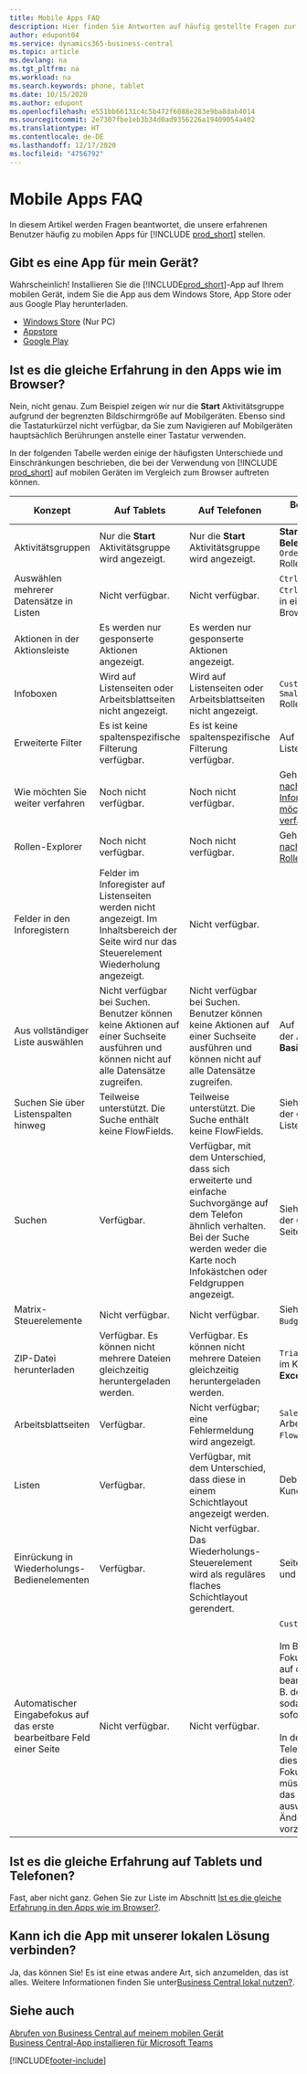 ```yaml
---
title: Mobile Apps FAQ
description: Hier finden Sie Antworten auf häufig gestellte Fragen zur Verwendung von Business Central auf Ihrem Telefon oder Tablet.
author: edupont04
ms.service: dynamics365-business-central
ms.topic: article
ms.devlang: na
ms.tgt_pltfrm: na
ms.workload: na
ms.search.keywords: phone, tablet
ms.date: 10/15/2020
ms.author: edupont
ms.openlocfilehash: e551bb66131c4c5b472f6088e283e9ba8dab4014
ms.sourcegitcommit: 2e7307fbe1eb3b34d0ad9356226a19409054a402
ms.translationtype: HT
ms.contentlocale: de-DE
ms.lasthandoff: 12/17/2020
ms.locfileid: "4756792"
---
```

# <a name="mobile-apps-faq"></a>Mobile Apps FAQ

In diesem Artikel werden Fragen beantwortet, die unsere erfahrenen Benutzer häufig zu mobilen Apps für [!INCLUDE [prod_short](includes/prod_short.md)] stellen.  

## <a name="is-there-an-app-for-my-device"></a>Gibt es eine App für mein Gerät?

Wahrscheinlich! Installieren Sie die [!INCLUDE[prod_short](includes/prod_short.md)]-App auf Ihrem mobilen Gerät, indem Sie die App aus dem Windows Store, App Store oder aus Google Play herunterladen.

- [Windows Store](https://go.microsoft.com/fwlink/?LinkId=734848) (Nur PC)
- [Appstore](https://go.microsoft.com/fwlink/?LinkId=734847)
- [Google Play](https://go.microsoft.com/fwlink/?LinkId=734849)

## <a name="is-it-the-same-experience-in-the-apps-as-in-the-browser"></a>Ist es die gleiche Erfahrung in den Apps wie im Browser?

Nein, nicht genau. Zum Beispiel zeigen wir nur die **Start** Aktivitätsgruppe aufgrund der begrenzten Bildschirmgröße auf Mobilgeräten. Ebenso sind die Tastaturkürzel nicht verfügbar, da Sie zum Navigieren auf Mobilgeräten hauptsächlich Berührungen anstelle einer Tastatur verwenden.

In der folgenden Tabelle werden einige der häufigsten Unterschiede und Einschränkungen beschrieben, die bei der Verwendung von [!INCLUDE [prod_short](includes/prod_short.md)] auf mobilen Geräten im Vergleich zum Browser auftreten können.

| Konzept | Auf Tablets | Auf Telefonen | Beispiel aus dem Browser |
|--|--|--|--|
| Aktivitätsgruppen | Nur die **Start** Aktivitätsgruppe wird angezeigt. | Nur die **Start** Aktivitätsgruppe wird angezeigt. | **Start** und **Gebuchte Belege** im `Sales Order Processor` Rollencenter. |  |
| Auswählen mehrerer Datensätze in Listen | Nicht verfügbar. | Nicht verfügbar. | `Ctrl+A` oder `Ctrl+Click` auf Zeilen in einer Liste im Browser. |
| Aktionen in der Aktionsleiste | Es werden nur gesponserte Aktionen angezeigt. | Es werden nur gesponserte Aktionen angezeigt. |  |
| Infoboxen | Wird auf Listenseiten oder Arbeitsblattseiten nicht angezeigt. | Wird auf Listenseiten oder Arbeitsblattseiten nicht angezeigt. | `Customer` Liste im `Small Business` Rollencenter. |
| Erweiterte Filter | Es ist keine spaltenspezifische Filterung verfügbar. | Es ist keine spaltenspezifische Filterung verfügbar. | Auf der `Customer` Listenseite. |
| Wie möchten Sie weiter verfahren | Noch nicht verfügbar. | Noch nicht verfügbar. | Gehen Sie zu [Suche nach Seiten und Informationen mit wie möchten Sie weiter verfahren](ui-search.md). |  |
| Rollen-Explorer | Noch nicht verfügbar. | Noch nicht verfügbar. | Gehen Sie zu [Suche nach Seiten mit dem Rollen-Explorer](ui-role-explorer.md). |
| Felder in den Inforegistern | Felder im Inforegister auf Listenseiten werden nicht angezeigt. Im Inhaltsbereich der Seite wird nur das Steuerelement Wiederholung angezeigt. | Nicht verfügbar. |  |
| Aus vollständiger Liste auswählen | Nicht verfügbar bei Suchen. Benutzer können keine Aktionen auf einer Suchseite ausführen und können nicht auf alle Datensätze zugreifen. | Nicht verfügbar bei Suchen. Benutzer können keine Aktionen auf einer Suchseite ausführen und können nicht auf alle Datensätze zugreifen. | Auf der `Item Card` bei der Auswahl der **Basismaßeinheit**. |
| Suchen Sie über Listenspalten hinweg | Teilweise unterstützt. Die Suche enthält keine FlowFields. | Teilweise unterstützt. Die Suche enthält keine FlowFields. | Siehe Beispiele auf der `Customers` Listenseite. |
| Suchen | Verfügbar. | Verfügbar, mit dem Unterschied, dass sich erweiterte und einfache Suchvorgänge auf dem Telefon ähnlich verhalten. Bei der Suche werden weder die Karte noch Infokästchen oder Feldgruppen angezeigt. | Siehe Beispiele auf der `Customer Card` Seite. |
| Matrix-Steuerelemente | Nicht verfügbar. | Nicht verfügbar. | Siehe Beispiel in `G/L Budget`. |
| ZIP-Datei herunterladen | Verfügbar. Es können nicht mehrere Dateien gleichzeitig heruntergeladen werden. | Verfügbar. Es können nicht mehrere Dateien gleichzeitig heruntergeladen werden. | `Trial Balance` Bericht im Kontrollkästchen **In Excel drucken**. |
| Arbeitsblattseiten | Verfügbar. | Nicht verfügbar; eine Fehlermeldung wird angezeigt. | `Sales Price` Arbeitsblatt oder `Cash Flow` Arbeitsblatt. |
| Listen | Verfügbar. | Verfügbar, mit dem Unterschied, dass diese in einem Schichtlayout angezeigt werden. | Debitoren- oder Kundenauftragsseiten. |
| Einrückung in Wiederholungs-Bedienelementen | Verfügbar. | Nicht verfügbar. Das Wiederholungs-Steuerelement wird als reguläres  flaches Schichtlayout gerendert. | Seiten mit Kontenplan und Kontaktliste. |
| Automatischer Eingabefokus auf das erste bearbeitbare Feld einer Seite | Nicht verfügbar. | Nicht verfügbar. | `Customer Card` Seite.<BR /><BR />Im Browser liegt der Fokus automatisch auf dem ersten bearbeitbaren Feld (z. B. dem Feld `Name`), sodass Sie den Wert sofort ändern können.<BR /><BR />In den Tablet- und Telefon-Apps liegt dieses Feld nicht im Fokus. Stattdessen müssen Sie zuerst das Feld manuell auswählen, um Änderungen vorzunehmen.|

## <a name="is-it-the-same-experience-on-tables-and-phones"></a>Ist es die gleiche Erfahrung auf Tablets und Telefonen?

Fast, aber nicht ganz. Gehen Sie zur Liste im Abschnitt [Ist es die gleiche Erfahrung in den Apps wie im Browser?](#is-it-the-same-experience-in-the-apps-as-in-the-browser).  

## <a name="can-i-connect-the-app-to-our-on-premises-solution"></a>Kann ich die App mit unserer lokalen Lösung verbinden?

Ja, das können Sie! Es ist eine etwas andere Art, sich anzumelden, das ist alles. Weitere Informationen finden Sie unter[Business Central lokal nutzen?](install-mobile-app.md#using-business-central-on-premises).  

## <a name="see-also"></a>Siehe auch

[Abrufen von Business Central auf meinem mobilen Gerät](install-mobile-app.md)  
[Business Central-App installieren für Microsoft Teams](across-install-app-for-teams.md)  


[!INCLUDE[footer-include](includes/footer-banner.md)]